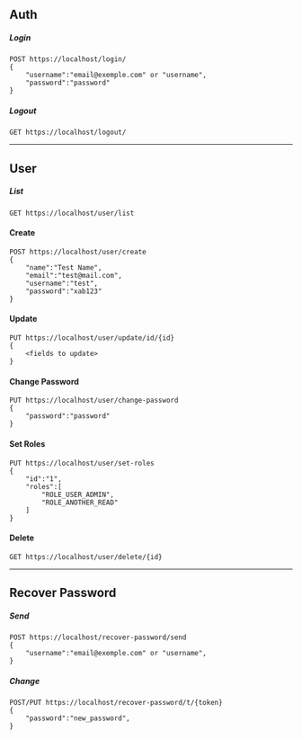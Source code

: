 ## Auth
##### Login
```
POST https://localhost/login/
{
    "username":"email@exemple.com" or "username",
    "password":"password"
}
```
##### Logout
```
GET https://localhost/logout/
```

-----------------------------------------------------------------

## User
##### List
```
GET https://localhost/user/list
```
#### Create
```
POST https://localhost/user/create
{
    "name":"Test Name",
    "email":"test@mail.com",
    "username":"test",
    "password":"xab123"
}
```
#### Update
```
PUT https://localhost/user/update/id/{id}
{
    <fields to update>
}
```
#### Change Password
```
PUT https://localhost/user/change-password
{
    "password":"password"
}
```
#### Set Roles
```
PUT https://localhost/user/set-roles
{
    "id":"1",
    "roles":[
        "ROLE_USER_ADMIN",
        "ROLE_ANOTHER_READ"
    ]
}
```
#### Delete
```
GET https://localhost/user/delete/{id}
```

-----------------------------------------------------------------

## Recover Password
##### Send
```
POST https://localhost/recover-password/send
{
    "username":"email@exemple.com" or "username",
}
```
##### Change
```
POST/PUT https://localhost/recover-password/t/{token}
{
    "password":"new_password",
}
```